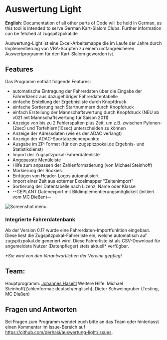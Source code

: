 # Auswertung Light

**English**: Documentation of all other parts of Code will be held in German, as this tool is intended to serve German Kart-Slalom Clubs. Further information can be fetched at zugspitzpokal.de

Auswertung-Light ist eine Excel-Arbeitsmappe die im Laufe der Jahre durch Implementierung von VBA-Scripten zu einem umfangreicheren Auswertprogramm für den Kart-Slalom geworden ist.

## Features

Das Programm enthält folgende Features:
* automatische Eintragung der Fahrerdaten über die Eingabe der Fahrerlizenz aus dazugehöriger Fahrerdatentabelle
* einfache Erstellung der Ergebnisliste durch Knopfdruck
* einfache Sortierung nach Startnummern durch Knopfdruck
* einfach Erstellung der Mannschaftswertung durch Knopfdruck (NEU ab v021 mit Mannschaftswertung für Saison 2011)
* Anzeige von bis zu 2 Fehlerspalten plus Zeit, um z.B. zwischen Pylonen-(2sec) und Torfehlern(10sec) unterscheiden zu können
* Anzeige der Adressdaten (wie es der ADAC verlangt)
* Anzeige der ADAC-Sportabzeichenpunkte
* Ausgabe im ZP-Format (für den zugspitzpokal.de Ergebnis- und Statistikdienst)
* Import der Zugspitzpokal-Fahrerdatenliste
* Angepasste Menüleiste
* Hilfe zum anpassen der Zahlenformatierung (von Michael Steinhoff)
* Markierung der Rookies
* Einfügen von Header-Logos automatisiert
* Import einer Zeit aus externer Excelmapper "Zeitenimport"
* Sortierung der Datentabelle nach Lizenz, Name oder Klasse
* --GEPLANT Datenexport mit Bildimplementierungsmöglickeit (initiiert vom MC Dießen)--

![Screenshot menu](http://www.zugspitzpokal.de/sites/default/files/auswertung_light_v017_menubar.png)

### Integrierte Fahrerdatenbank

Ab der Version 0.17 wurde eine Fahrerdaten-Importfunktion eingebaut. Diese liest die Zugspitzpokal-Fahrerliste ein, welche automatisch auf zugspitzpokal.de generiert wird. 
Diese Fahrerliste ist als CSV-Download für angemeldete Nutzer (Datenpfleger) stets aktuell* verfügbar.

_*Sie wird von den Verantwortlichen der Vereine gepflegt_

## Team:

Hauptprogramm: [Johannes Haseitl](http://derhasi.de)
Weitere Hilfe: Michael Steinhoff(Zahlenformat: deutsch/englisch), Dieter Schweingruber (Testing, MC Dießen)

## Fragen und Antworten

Bei Fragen zum Programm wendet euch bitte an das Team oder hinterlasst einen Kommentar im Issue-Bereich auf https://github.com/derhasi/auswertung-light/issues.

